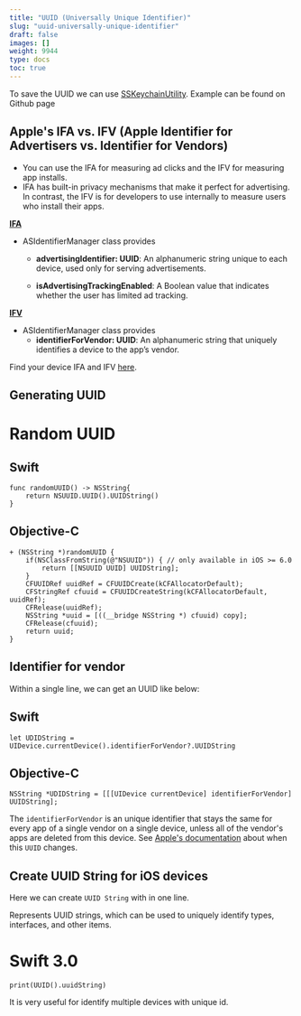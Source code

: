 ```yaml
---
title: "UUID (Universally Unique Identifier)"
slug: "uuid-universally-unique-identifier"
draft: false
images: []
weight: 9944
type: docs
toc: true
---
```


To save the UUID we can use [SSKeychainUtility][1]. Example can be found on Github page


  [1]: https://github.com/soffes/SSKeychain

## Apple's IFA vs. IFV (Apple Identifier for Advertisers vs. Identifier for Vendors)
 - You can use the IFA for measuring ad clicks and the IFV for measuring
   app installs. 
 - IFA has built-in privacy mechanisms that make it
   perfect for advertising. In contrast, the IFV is for developers to
   use internally to measure users who install their apps.

**[IFA][1]** 
 - ASIdentifierManager class provides
    - **advertisingIdentifier: UUID**: An alphanumeric string unique to each device, used only for serving advertisements.

    - **isAdvertisingTrackingEnabled**: A Boolean value that indicates whether the user has limited ad tracking.
 
**[IFV][2]**
 - ASIdentifierManager class provides
    - **identifierForVendor: UUID**: An alphanumeric string that uniquely identifies a device to the app’s vendor.


   


Find your device IFA and IFV [here][3].


  [1]: https://developer.apple.com/reference/adsupport/asidentifiermanager
  [2]: https://developer.apple.com/reference/uikit/uidevice#//apple_ref/occ/instp/UIDevice/identifierForVendor
  [3]: https://itunes.apple.com/us/app/my-tune-device/id1100377074?ls=1&mt=8

## Generating UUID
# Random UUID

## Swift

    func randomUUID() -> NSString{
        return NSUUID.UUID().UUIDString()
    }

## Objective-C


    + (NSString *)randomUUID {
        if(NSClassFromString(@"NSUUID")) { // only available in iOS >= 6.0
            return [[NSUUID UUID] UUIDString];
        }
        CFUUIDRef uuidRef = CFUUIDCreate(kCFAllocatorDefault);
        CFStringRef cfuuid = CFUUIDCreateString(kCFAllocatorDefault, uuidRef);
        CFRelease(uuidRef);
        NSString *uuid = [((__bridge NSString *) cfuuid) copy];
        CFRelease(cfuuid);
        return uuid;
    }

## Identifier for vendor
<!-- if version [gte iOS 6] -->

Within a single line, we can get an UUID like below:

## Swift

    let UDIDString = UIDevice.currentDevice().identifierForVendor?.UUIDString

## Objective-C

    NSString *UDIDString = [[[UIDevice currentDevice] identifierForVendor] UUIDString];

The `identifierForVendor` is an unique identifier that stays the same for every app of a single vendor on a single device, unless all of the vendor's apps are deleted from this device. See [Apple's documentation][1] about when this `UUID` changes.

<!-- end version if -->




  [1]: https://developer.apple.com/library/ios/documentation/UIKit/Reference/UIDevice_Class/#//apple_ref/occ/instp/UIDevice/identifierForVendor

## Create UUID String for iOS devices
Here we can create `UUID String` with in one line.

Represents UUID strings, which can be used to uniquely identify types, interfaces, and other items.

# Swift 3.0

    print(UUID().uuidString)

It is very useful for identify multiple devices with unique id.  

